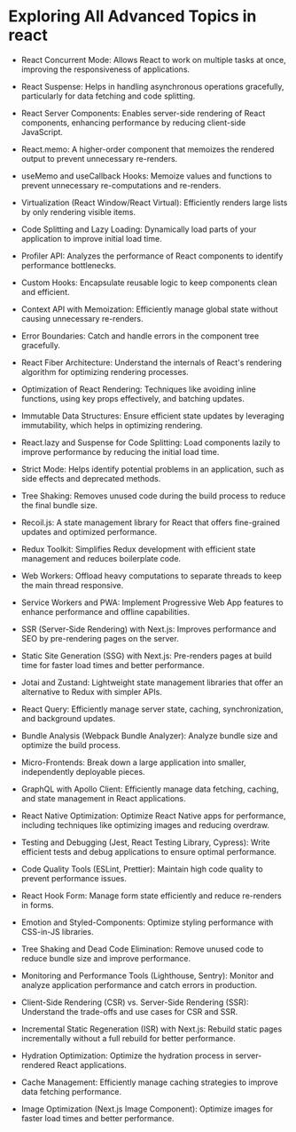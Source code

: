 # Exploring All Advanced Topics in react

- React Concurrent Mode: Allows React to work on multiple tasks at once, improving the responsiveness of applications.

- React Suspense: Helps in handling asynchronous operations gracefully, particularly for data fetching and code splitting.

- React Server Components: Enables server-side rendering of React components, enhancing performance by reducing client-side JavaScript.

- React.memo: A higher-order component that memoizes the rendered output to prevent unnecessary re-renders.

- useMemo and useCallback Hooks: Memoize values and functions to prevent unnecessary re-computations and re-renders.

- Virtualization (React Window/React Virtual): Efficiently renders large lists by only rendering visible items.

- Code Splitting and Lazy Loading: Dynamically load parts of your application to improve initial load time.

- Profiler API: Analyzes the performance of React components to identify performance bottlenecks.

- Custom Hooks: Encapsulate reusable logic to keep components clean and efficient.

- Context API with Memoization: Efficiently manage global state without causing unnecessary re-renders.

- Error Boundaries: Catch and handle errors in the component tree gracefully.

- React Fiber Architecture: Understand the internals of React's rendering algorithm for optimizing rendering processes.

- Optimization of React Rendering: Techniques like avoiding inline functions, using key props effectively, and batching updates.

- Immutable Data Structures: Ensure efficient state updates by leveraging immutability, which helps in optimizing rendering.

- React.lazy and Suspense for Code Splitting: Load components lazily to improve performance by reducing the initial load time.

- Strict Mode: Helps identify potential problems in an application, such as side effects and deprecated methods.

- Tree Shaking: Removes unused code during the build process to reduce the final bundle size.

- Recoil.js: A state management library for React that offers fine-grained updates and optimized performance.

- Redux Toolkit: Simplifies Redux development with efficient state management and reduces boilerplate code.

- Web Workers: Offload heavy computations to separate threads to keep the main thread responsive.

- Service Workers and PWA: Implement Progressive Web App features to enhance performance and offline capabilities.

- SSR (Server-Side Rendering) with Next.js: Improves performance and SEO by pre-rendering pages on the server.

- Static Site Generation (SSG) with Next.js: Pre-renders pages at build time for faster load times and better performance.

- Jotai and Zustand: Lightweight state management libraries that offer an alternative to Redux with simpler APIs.

- React Query: Efficiently manage server state, caching, synchronization, and background updates.

- Bundle Analysis (Webpack Bundle Analyzer): Analyze bundle size and optimize the build process.

- Micro-Frontends: Break down a large application into smaller, independently deployable pieces.

- GraphQL with Apollo Client: Efficiently manage data fetching, caching, and state management in React applications.

- React Native Optimization: Optimize React Native apps for performance, including techniques like optimizing images and reducing overdraw.

- Testing and Debugging (Jest, React Testing Library, Cypress): Write efficient tests and debug applications to ensure optimal performance.

- Code Quality Tools (ESLint, Prettier): Maintain high code quality to prevent performance issues.

- React Hook Form: Manage form state efficiently and reduce re-renders in forms.

- Emotion and Styled-Components: Optimize styling performance with CSS-in-JS libraries.

- Tree Shaking and Dead Code Elimination: Remove unused code to reduce bundle size and improve performance.

- Monitoring and Performance Tools (Lighthouse, Sentry): Monitor and analyze application performance and catch errors in production.

- Client-Side Rendering (CSR) vs. Server-Side Rendering (SSR): Understand the trade-offs and use cases for CSR and SSR.

- Incremental Static Regeneration (ISR) with Next.js: Rebuild static pages incrementally without a full rebuild for better performance.

- Hydration Optimization: Optimize the hydration process in server-rendered React applications.

- Cache Management: Efficiently manage caching strategies to improve data fetching performance.

- Image Optimization (Next.js Image Component): Optimize images for faster load times and better performance.

